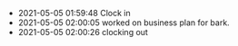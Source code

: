 - 2021-05-05 01:59:48 Clock in 
- 2021-05-05 02:00:05 worked on business plan for bark.
- 2021-05-05 02:00:26 clocking out